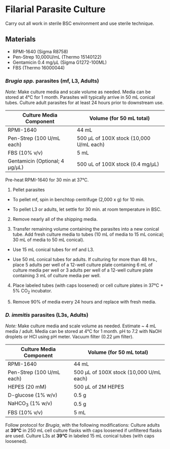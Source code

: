 # Filarial Parasite Culture

Carry out all work in sterile BSC environment and use sterile technique.

## Materials
- RPMI-1640 (Sigma R8758)   
- Pen-Strep 10,000U/mL (Thermo 15140122)  
- Gentamicin 0.4 mg/µL (Sigma G1272-100ML)  
- FBS (Thermo 16000044)


### ***Brugia spp.*** parasites (mf, L3, Adults)

*Note:* Make culture media and scale volume as needed. Media can be stored at 4°C for 1 month. Parasites will typically arrive in 50 mL conical tubes. Culture adult parasites for at least 24 hours prior to downstream use.

  | Culture Media Component              | Volume (for 50 mL total)               |
  |--------------------------------------|----------------------------------------|
  |RPMI-1640                             |44 mL                                   |
  |Pen-Strep (100 U/mL each)             |500 μL of 100X stock (10,000 U/mL each) |
  |FBS (10% v/v)                         |5 mL                                    |
  |Gentamicin (Optional; 4 μg/μL)        |500 uL of 100X stock (0.4 mg/μL)        |

Pre-heat RPMI-1640 for 30 min at 37°C.

1. Pellet parasites

  - To pellet mf, spin in benchtop centrifuge (2,000 x g) for 10 min.

  - To pellet L3 or adults, let settle for 30 min. at room temperature in BSC.

2. Remove nearly all of the shipping media.

3. Transfer remaining volume containing the parasites into a new conical tube. Add fresh culture media to tubes (10 mL of media to 15 mL conical; 30 mL of media to 50 mL conical).

  - Use 15 mL conical tubes for mf and L3.

  - Use 50 mL conical tubes for adults. If culturing for more than 48 hrs., place 5 adults per well of a 12-well culture plate containing 6 mL of culture media per well or 3 adults per well of a 12-well culture plate containing 3 mL of culture media per well.

4. Place labeled tubes (with caps loosened) or cell culture plates in 37°C + 5% CO<sub>2</sub> incubator.

5. Remove 90% of media every 24 hours and replace with fresh media.

### *D. immitis* parasites (L3s, Adults)

*Note:* Make culture media and scale volume as needed. Estimate ~ 4 mL media / adult. Media can be stored at 4°C for 1 month. pH to 7.2 with NaOH droplets or HCl using pH meter. Vacuum filter (0.22 μm filter).

  | Culture Media Component  | Volume (for 50 mL total) |
  |------------|-----------|
  |RPMI-1640 | 44 mL  |
  |Pen-Strep (100 U/mL each)   | 500 μL of 100X stock (10,000 U/mL each) |
  |HEPES (20 mM) | 500 μL of 2M HEPES |
  |D-glucose (1% w/v) | 0.5 g |
  |NaHCO<sub>3</sub> (1% w/v)| 0.5 g |
  |FBS (10% v/v) | 5 mL |

Follow protocol for *Brugia*, with the following modifications: Culture adults at **39°C** in 250 mL cell culture flasks with caps loosened if unfiltered flasks are used. Culture L3s at **39°C** in labeled 15 mL conical tubes (with caps loosened).
